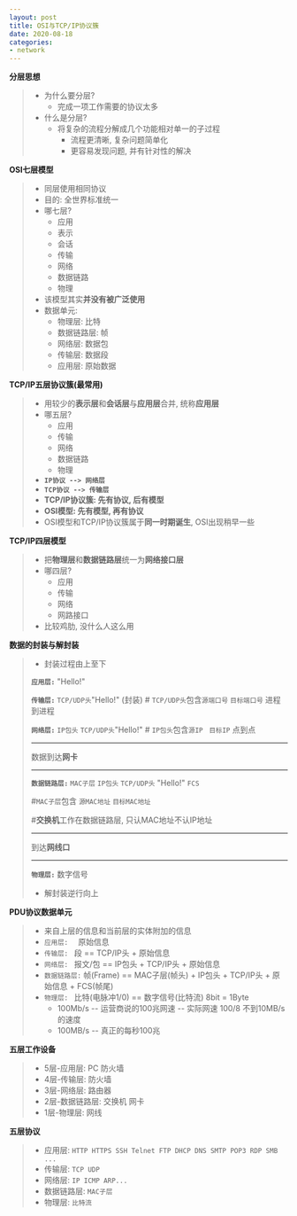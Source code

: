 ```yaml
---
layout: post
title: OSI与TCP/IP协议簇
date: 2020-08-18
categories:
- network
---
```

**分层思想**

> * 为什么要分层?
>   * 完成一项工作需要的协议太多
> * 什么是分层?
>   * 将复杂的流程分解成几个功能相对单一的子过程
>     * 流程更清晰, 复杂问题简单化
>     * 更容易发现问题, 并有针对性的解决

**OSI七层模型**

> * 同层使用相同协议
> * 目的: 全世界标准统一
> * 哪七层?
>   * 应用
>   * 表示
>   * 会话
>   * 传输
>   * 网络
>   * 数据链路
>   * 物理
> * 该模型其实**并没有被广泛使用**
> * 数据单元: 
>   * 物理层: 比特
>   * 数据链路层: 帧
>   * 网络层: 数据包
>   * 传输层: 数据段
>   * 应用层: 原始数据

**TCP/IP五层协议簇(最常用)**

> * 用较少的**表示层**和**会话层**与**应用层**合并, 统称**应用层**
> * 哪五层?
>   * 应用
>   * 传输
>   * 网络
>   * 数据链路
>   * 物理
> * **`IP协议 --> 网络层`**
> * **`TCP协议 --> 传输层`**
> * **TCP/IP协议簇: 先有协议, 后有模型**
> * **OSI模型: 先有模型, 再有协议**
> * OSI模型和TCP/IP协议簇属于**同一时期诞生**, OSI出现稍早一些

**TCP/IP四层模型**

> * 把**物理层**和**数据链路层**统一为**网络接口层**
> * 哪四层?
>   * 应用
>   * 传输
>   * 网络
>   * 网路接口
> * 比较鸡肋, 没什么人这么用

**数据的封装与解封装**

> * 封装过程由上至下
>
> **`应用层:`** "Hello!" 
>
> **`传输层:`**  `TCP/UDP头`"Hello!" (封装)    # `TCP/UDP头`包含`源端口号` `目标端口号`  进程到进程
>
> **`网络层:`**  `IP包头` `TCP/UDP头`"Hello!"   #  `IP包头`包含`源IP ` `目标IP`   点到点
>
> ----
>
> 数据到达**网卡**
>
> ----
>
> **`数据链路层:`**   `MAC子层` `IP包头`  `TCP/UDP头` "Hello!" `FCS`
>
> #`MAC子层`包含 `源MAC地址` `目标MAC地址`
>
> #**交换机**工作在数据链路层, 只认MAC地址不认IP地址
>
> ----
>
> 到达**网线口**
>
> ----
>
> **`物理层:`**  数字信号
>
> * 解封装逆行向上

**PDU协议数据单元** 

> * 来自上层的信息和当前层的实体附加的信息
> * `应用层:  ` 原始信息
> * `传输层: ` 段 == TCP/IP头 + 原始信息
> * `网络层: ` 报文/包  == IP包头 + TCP/IP头 + 原始信息
> * `数据链路层:`  帧(Frame) == MAC子层(帧头) + IP包头 + TCP/IP头 + 原始信息 + FCS(帧尾)
> * `物理层: ` 比特(电脉冲1/0) == 数字信号(比特流)     8bit = 1Byte
>   * 100Mb/s  -- 运营商说的100兆网速   --  实际网速 100/8  不到10MB/s的速度
>   * 100MB/s  --  真正的每秒100兆    

**五层工作设备**

> * 5层-应用层:  PC  防火墙
> * 4层-传输层:  防火墙
> * 3层-网络层:  路由器
> * 2层-数据链路层:  交换机  网卡
> * 1层-物理层:  网线

**五层协议**

> * 应用层: `HTTP HTTPS SSH Telnet FTP DHCP DNS SMTP POP3 RDP SMB ...`
> * 传输层: `TCP UDP`
> * 网络层: `IP ICMP ARP...` 
> * 数据链路层: `MAC子层`
> * 物理层: `比特流`

